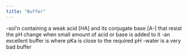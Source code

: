 ```yaml
---
title: "Buffer"
---
```

-sol'n containing a weak acid [HA] and its conjugate base [A-] that resist the pH change when small amount of acid or base is added to it
-an excellent buffer is where pKa is close to the required pH
-water is a very bad buffer

